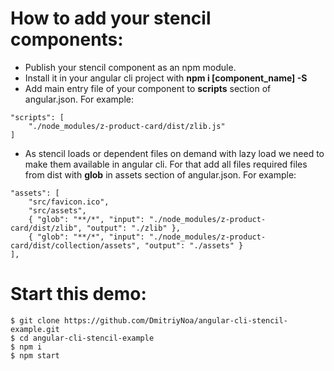 # How to add your stencil components:
- Publish your stencil component as an npm module.
- Install it in your angular cli project with **npm i [component_name] -S**
- Add main entry file of your component to **scripts** section of angular.json. For example:
```
"scripts": [
    "./node_modules/z-product-card/dist/zlib.js"
]
```
- As stencil loads or dependent files on demand with lazy load we need to make them available in angular cli. For that add all files required files from dist with **glob** in assets section of angular.json. For example:
```
"assets": [
    "src/favicon.ico",
    "src/assets",
    { "glob": "**/*", "input": "./node_modules/z-product-card/dist/zlib", "output": "./zlib" },
    { "glob": "**/*", "input": "./node_modules/z-product-card/dist/collection/assets", "output": "./assets" }
],
```
# Start this demo:
```
$ git clone https://github.com/DmitriyNoa/angular-cli-stencil-example.git
$ cd angular-cli-stencil-example
$ npm i
$ npm start
```